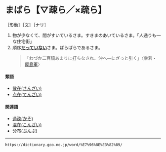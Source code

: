 # まばら【▽疎ら／×疏ら】

［形動］［文］［ナリ］
1. 物が少なくて、間がすいているさま。すきまのあいているさま。「人通りも―な住宅街」
2. 順序[だ**っていない**](だつ（立つ）)さま。ばらばらであるさま。
   >「わづか二百騎あまりに打ちなされ、沖へ―にざっと引く」〈幸若・[屋島軍](https://dictionary.goo.ne.jp/word/%E5%B1%8B%E5%B3%B6/#jn-221779)〉
        

#### 類語

-   [散在(さんざい)](https://dictionary.goo.ne.jp/word/%E6%95%A3%E5%9C%A8/#jn-90705)
-   [点在(てんざい)](https://dictionary.goo.ne.jp/word/%E7%82%B9%E5%9C%A8/#jn-153505)

#### 関連語

-   [過疎(かそ)](https://dictionary.goo.ne.jp/word/%E9%81%8E%E7%96%8E/#jn-41477)
-   [混在(こんざい)](https://dictionary.goo.ne.jp/word/%E6%B7%B7%E5%9C%A8/#jn-83497)
-   [分布(ぶんぷ)](https://dictionary.goo.ne.jp/word/%E5%88%86%E5%B8%83/#jn-197704)

---
`https://dictionary.goo.ne.jp/word/%E7%96%8E%E3%82%89/`